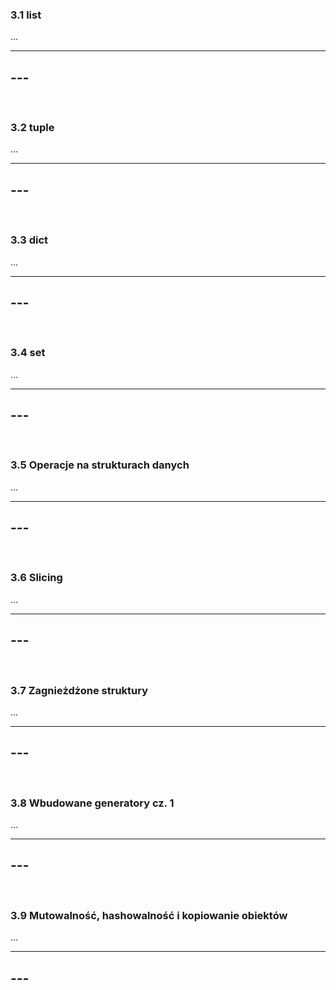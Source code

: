 ### 3.1 list
...

---
**---**
---
&nbsp;
### 3.2 tuple
...

---
**---**
---
&nbsp;
### 3.3 dict
...

---
**---**
---
&nbsp;
### 3.4 set
...

---
**---**
---
&nbsp;
### 3.5 Operacje na strukturach danych
...

---
**---**
---
&nbsp;
### 3.6 Slicing
...

---
**---**
---
&nbsp;
### 3.7 Zagnieżdżone struktury
...

---
**---**
---
&nbsp;
### 3.8 Wbudowane generatory cz. 1
...

---
**---**
---
&nbsp;
### 3.9 Mutowalność, hashowalność i kopiowanie obiektów
...

---
**---**
---
&nbsp;
